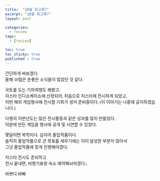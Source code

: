 ```yaml
---
title:  "10월 회고록?"
excerpt: "10월 회고록?"
layout: post

categories:
  - review
tags:
  - [review]

toc: true
toc_sticky: true
published : true
---
```


<style type="text/css">
  @font-face {
      font-family: 'Polygothic';
      src: url('/srcs/fonts/Polygothic-Light.ttf') format('truetype');
  }

  body {
    font-family: 'Polygothic';
  }
</style>

간단하게 써보겠다.\
올해 10월은 운좋은 소식들이 많았던 것 같다.

국토를 도는 기차여행도 해봤고.\
지스타 인디쇼케이쇼에 선정되어, 처음으로 지스타에 전시하게 되었고.\
이번 해외 게임행사에 전시할 기회가 생겨 준비중이다. (이 이야기는 나중에 공지하겠습니다.)

다행히 이번년도는 많은 전시활동과 같은 성과를 많이 만들었다.\
덕분에 만든 게임을 행사에 공개 및 시연할 수 있었다.

몇달이면 복학이다. 심지어 졸업작품이다.\
솔직히 졸업작품으로 큰 목표를 세우기에는 이미 달성한 부분이 많아서\
그냥 졸업작품에 맞게 진행해야겠다.

지스타 전시도 준비하고\
전시 끝내면, 비행기표랑 숙소 예약해놔야겠다;;

바쁘다 바빠



